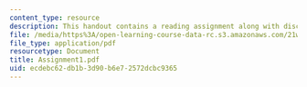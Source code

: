 ```yaml
---
content_type: resource
description: This handout contains a reading assignment along with discussion questions.
file: /media/https%3A/open-learning-course-data-rc.s3.amazonaws.com/21w-765j-interactive-and-non-linear-narrative-theory-and-practice-spring-2004/ecdebc62db1b3d90b6e72572dcbc9365_Assignment1.pdf
file_type: application/pdf
resourcetype: Document
title: Assignment1.pdf
uid: ecdebc62-db1b-3d90-b6e7-2572dcbc9365
---
```

